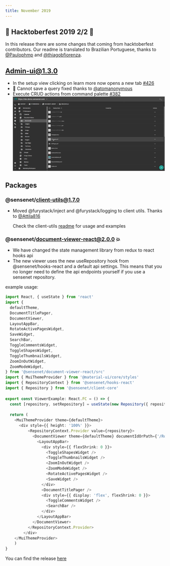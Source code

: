 ```yaml
---
title: November 2019
---
```


## 🎃 Hacktoberfest 2019 2/2 🎃

In this release there are some changes that coming from hacktoberfest contributors. Our readme is translated to Brazilian Portuguese, thanks to [@Paulophmp](https://github.com/Paulophmp) and [@thiagobfiorenza](https://github.com/thiagobfiorenza). 

## Admin-ui@1.3.0

- In the setup view clicking on learn more now opens a new tab [#426](https://github.com/sensenet/sn-client/issues/426)
- 🐛 Cannot save a query fixed thanks to [@atomanonymous](https://github.com/atomanonymous)
- Execute CRUD actions from command palette [#382](https://github.com/SenseNet/sn-client/issues/382)
![Load action](/img/posts/load.gif "Load action")

## Packages

### @sensenet/client-utils@1.7.0

- Moved @furystack/inject and @furystack/logging to client utils. Thanks to [@Attila816](https://github.com/Attila816)

  Check the client-utils [readme](https://github.com/SenseNet/sn-client/tree/develop/packages/sn-client-utils) for usage and examples

### @sensenet/document-viewer-react@2.0.0 💥

- We have changed the state management library from redux to react hooks api
- The new viewer uses the new useRepository hook from @sensenet/hooks-react and a default api settings. This means that you no longer need to define the api endpoints yourself if you use a sensenet repository.

example usage:

```Typescript
import React, { useState } from 'react'
import {
  defaultTheme,
  DocumentTitlePager,
  DocumentViewer,
  LayoutAppBar,
  RotateActivePagesWidget,
  SaveWidget,
  SearchBar,
  ToggleCommentsWidget,
  ToggleShapesWidget,
  ToggleThumbnailsWidget,
  ZoomInOutWidget,
  ZoomModeWidget,
} from '@sensenet/document-viewer-react/src'
import { MuiThemeProvider } from '@material-ui/core/styles'
import { RepositoryContext } from '@sensenet/hooks-react'
import { Repository } from '@sensenet/client-core'

export const ViewerExample: React.FC = () => {
  const [repository, setRepository] = useState(new Repository({ repositoryUrl: hostName }))

  return (
    <MuiThemeProvider theme={defaultTheme}>
      <div style={{ height: '100%' }}>
          <RepositoryContext.Provider value={repository}>
            <DocumentViewer theme={defaultTheme} documentIdOrPath={'/Root/Content/IT/Document_Library/Brazzaville/100pages.pdf'}>
              <LayoutAppBar>
                <div style={{ flexShrink: 0 }}>
                  <ToggleShapesWidget />
                  <ToggleThumbnailsWidget />
                  <ZoomInOutWidget />
                  <ZoomModeWidget />
                  <RotateActivePagesWidget />
                  <SaveWidget />
                </div>
                <DocumentTitlePager />
                <div style={{ display: 'flex', flexShrink: 0 }}>
                  <ToggleCommentsWidget />
                  <SearchBar />
                </div>
              </LayoutAppBar>
            </DocumentViewer>
          </RepositoryContext.Provider>
        </div>
    </MuiThemeProvider>
    )
}
```

You can find the release [here](https://github.com/SenseNet/sn-client/releases/tag/2019-11-13)

